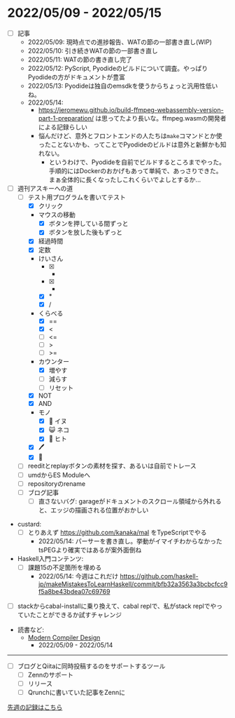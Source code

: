 # 2022/05/09 - 2022/05/15

- [ ] 記事
    - 2022/05/09: 現時点での進捗報告、WATの節の一部書き直し(WIP)
    - 2022/05/10: 引き続きWATの節の一部書き直し
    - 2022/05/11: WATの節の書き直し完了
    - 2022/05/12: PyScript, Pyodideのビルドについて調査。やっぱりPyodideの方がドキュメントが豊富
    - 2022/05/13: Pyodideは独自のemsdkを使うからちょっと汎用性低いね。
    - 2022/05/14:
        - <https://jeromewu.github.io/build-ffmpeg-webassembly-version-part-1-preparation/> は思ってたより長いな。ffmpeg.wasmの開発者による記録らしい
        - 悩んだけど、意外とフロントエンドの人たちは`make`コマンドとか使ったことないかも、ってことでPyodideのビルドは意外と新鮮かも知れない。
            - というわけで、Pyodideを自前でビルドするところまでやった。手順的にはDockerのおかげもあって単純で、あっさりできた。まぁ全体的に長くなったしこれくらいでよしとするか...
- [ ] 週刊アスキーへの道
    - [ ] テスト用プログラムを書いてテスト
        - [x] クリック
        - マウスの移動
            - [x] ボタンを押している間ずっと
            - [x] ボタンを放した後もずっと
        - [x] 経過時間
        - [x] 定数
        - けいさん
            - [x] +
            - [x] -
            - [x] \*
            - [x] /
        - くらべる
            - [x] ==
            - [x] \<
            - [ ] \<=
            - [ ] \>
            - [ ] \>=
        - カウンター
            - [x] 増やす
            - [ ] 減らす
            - [ ] リセット
        - [x] NOT
        - [x] AND
        - モノ
            - [x] 🐶 イヌ
            - [x] 😺 ネコ
            - [x] 🙂 ヒト
        - [x] 🖊
        - [x] 🔁
    - [ ] reeditとreplayボタンの素材を探す、あるいは自前でトレース
    - [ ] umdからES Moduleへ
    - [ ] repositoryのrename
    - [ ] ブログ記事
        - [ ] 直さないバグ: garageがドキュメントのスクロール領域から外れると、エッジの描画される位置がおかしい
- custard:
    - [ ] とりあえず <https://github.com/kanaka/mal> をTypeScriptでやる
        - 2022/05/14: パーサーを書き直し。挙動がイマイチわからなかったtsPEGより確実ではあるが案外面倒ね
- Haskell入門コンテンツ:
    - [ ] 課題15の不足箇所を埋める
        - 2022/05/14: 今週はこれだけ <https://github.com/haskell-jp/makeMistakesToLearnHaskell/commit/bfb32a3563a3bcbcfcc9f5a8be43bdea07c69769>
- [ ] stackからcabal-installに乗り換えて、cabal replで、私がstack replでやっていたことができるか試すチャレンジ
- 読書など:
    - [Modern Compiler Design](https://www.springer.com/jp/book/9781461446989)
        - 2022/05/09 - 2022/05/14

------

- [ ] ブログとQiitaに同時投稿するのをサポートするツール
    - [ ] Zennのサポート
    - [ ] リリース
    - [ ] Qrunchに書いていた記事をZennに

[先週の記録はこちら](https://github.com/igrep/daily-commits/blob/a6678e25983aec8752bc610f102804b50c5acf39/yesterday.md)

